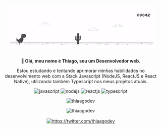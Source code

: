 <p align="center">
  <img src="./.github/dino-chrome.gif" width="px">
   <br><br>
  <strong>
    👋 Olá, meu nome é Thiago, sou um Desenvolvedor web.
  </strong>
</p>

<p align="center" style="text-align: center;">
    Estou estudando e tentando aprimorar minhas habilidades no desenvolvimento web com a Stack Javascript (NodeJS, ReactJS e React Native), utilizando também Typescript nos meus projetos atuais.
</p>

<p align="center">
    <img src="https://devicon.dev/devicon.git/icons/javascript/javascript-original.svg" alt="javascript"  width="20 "height="20"/>
    <img src="https://devicon.dev/devicon.git/icons/nodejs/nodejs-original.svg" alt="nodejs"  width="20 "height="20"/>
    <img src="https://devicon.dev/devicon.git/icons/react/react-original.svg" alt="reactjs"  width="20 "height="20"/>
    <img src="https://devicon.dev/devicon.git/icons/typescript/typescript-original.svg" alt="typescript"  width="20 "height="20"/>
</p>

<p align="center">
  <img src="https://github-readme-stats.vercel.app/api?username=thiaagodev&show_icons=true&theme=dark&count_private=true" alt="thiaagodev" />
</p>

<p align="center">
  <img src="https://github-readme-stats.vercel.app/api/top-langs/?username=thiaagodev&theme=dark" alt="thiaagodev" />
</p>

<p align="center">
 <a href="https://twitter.com/thiaagodev" target="blank">
   <img align="center" src="https://cdn.jsdelivr.net/npm/simple-icons@3.0.1/icons/twitter.svg" alt="https://twitter.com/thiaagodev" height="20" width="20" />
 </a>
